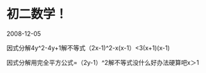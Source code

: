 # 初二数学！
2008-12-05


因式分解4y^2-4y+1解不等式（2x-1)^2-x(x-1）<3(x+1)(x-1)


因式分解用完全平方公式=（2y-1）^2解不等式没什么好办法硬算吧x＞1
